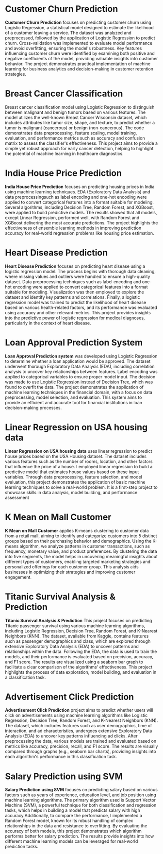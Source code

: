 # Customer Churn Prediction
**Customer Churn Prediction** focuses on predicting customer churn using Logistic Regression, a statistical model designed to estimate the likelihood of a customer leaving a service. The dataset was analyzed and preprocessed, followed by the application of Logistic Regression to predict churn. Cross-validation was implemented to evaluate model performance and avoid overfitting, ensuring the model's robustness. Key features influencing customer churn were identified by examining both positive and negative coefficients of the model, providing valuable insights into customer behavior. The project demonstrates practical implementation of machine learning for business analytics and decision-making in customer retention strategies.
# Breast Cancer Classification
Breast cancer classification model using Logistic Regression to distinguish between malignant and benign tumors based on various features. The model utilizes the well-known Breast Cancer Wisconsin dataset, which includes attributes like tumor size, shape, and texture, to predict whether a tumor is malignant (cancerous) or benign (non-cancerous). The code demonstrates data preprocessing, feature scaling, model training, evaluation, and performance metrics such as accuracy and confusion matrix to assess the classifier's effectiveness. This project aims to provide a simple yet robust approach for early cancer detection, helping to highlight the potential of machine learning in healthcare diagnostics.
# India House Price Prediction
**India House Price Prediction** focuses on predicting housing prices in India using machine learning techniques. EDA (Exploratory Data Analysis) and data preprocessingsuch as label encoding and one-hot encoding were applied to convert categorical features into a format suitable for modeling. Several algorithms, including Decision Tree, Random Forest, and XGBoost, were applied to build predictive models. The results showed that all models, except Linear Regression, performed well, with Random Forest and XGBoost delivering the most accurate predictions. The project highlights the effectiveness of ensemble learning methods in improving prediction accuracy for real-world regression problems like housing price estimation.
# Heart Disease Prediction
**Heart Disease Prediction** focuses on predicting heart disease using a logistic regression model. The process begins with thorough data cleaning, where missing values and outliers were handled to ensure a high-quality dataset. Data preprocessing techniques such as label encoding and one-hot encoding were applied to convert categorical features into a format suitable for modeling. Visualization was then employed to explore the dataset and identify key patterns and correlations. Finally, a logistic regression model was trained to predict the likelihood of heart disease based on various health-related factors, and its performance was evaluated using accuracy and other relevant metrics. This project provides insights into the predictive power of logistic regression for medical diagnoses, particularly in the context of heart disease.
# Loan Approval Prediction System
**Loan Approval Prediction system** was developed using Logistic Regression to determine whether a loan application would be approved. The dataset underwent thorough Exploratory Data Analysis (EDA), including correlation analysis to uncover key relationships between features. Label encoding was applied to categorical variables to ensure proper model input. The decision was made to use Logistic Regression instead of Decision Tree, which was found to overfit the data. The project demonstrates the application of machine learning techniques in the financial domain, with a focus on data preprocessing, model selection, and evaluation. This system aims to provide an efficient and accurate tool for financial institutions in loan decision-making processes.
# Linear Regression on USA housing data
**Linear Regression on USA housing data** uses linear regression to predict house prices based on the USA Housing dataset. The dataset includes various features such as the number of rooms, location, and other factors that influence the price of a house. I employed linear regression to build a predictive model that estimates house values based on these input variables. Through data preprocessing, feature selection, and model evaluation, this project demonstrates the application of basic machine learning techniques to solve a real-world problem. It is a first-step project to showcase skills in data analysis, model building, and performance assessment
# K Mean on Mall Customer
**K Mean on Mall Customer** applies K-means clustering to customer data from a retail mall, aiming to identify and categorize customers into 5 distinct groups based on their purchasing behavior and demographics. Using the K-means algorithm, we analyze patterns in customer transactions, such as frequency, monetary value, and product preferences. By clustering the data into five segments, the model helps in uncovering meaningful insights about different types of customers, enabling targeted marketing strategies and personalized offerings for each customer group. This analysis aids businesses in optimizing their strategies and improving customer engagement.
# Titanic Survival Analysis & Prediction 
**Titanic Survival Analysis & Prediction** This project focuses on predicting Titanic passenger survival using various machine learning algorithms, including Logistic Regression, Decision Tree, Random Forest, and K-Nearest Neighbors (KNN). The dataset, available from Kaggle, contains features such as passenger demographics and class, which are explored through extensive Exploratory Data Analysis (EDA) to uncover patterns and relationships within the data. Following the EDA, the data is used to train the models, and their performance is evaluated based on precision, accuracy, and F1 score. The results are visualized using a seaborn bar graph to facilitate a clear comparison of the algorithms' effectiveness. This project highlights the process of data exploration, model building, and evaluation in a classification task.
# Advertisement Click Prediction
**Advertisement Click Prediction** project aims to predict whether users will click on advertisements using machine learning algorithms like Logistic Regression, Decision Tree, Random Forest, and K-Nearest Neighbors (KNN). The dataset, which includes features such as user demographics, time of interaction, and ad characteristics, undergoes extensive Exploratory Data Analysis (EDA) to uncover key patterns influencing ad clicks. After preprocessing the data, various models are trained and evaluated based on metrics like accuracy, precision, recall, and F1 score. The results are visually compared through graphs (e.g., seaborn bar charts), providing insights into each algorithm's performance in this classification task.
# Salary Prediction using SVM
**Salary Prediction using SVM** focuses on predicting salary based on various factors such as years of experience, education level, and job position using machine learning algorithms. The primary algorithm used is Support Vector Machine (SVM), a powerful technique for both classification and regression tasks, which helps in building a model that predicts salary with high accuracy.Additionally, to compare the performance, I implemented a Random Forest model, known for its robust handling of complex relationships in the data and resistance to overfitting. By evaluating the accuracy of both models, this project demonstrates which algorithm performs better for salary prediction. The results provide insights into how different machine learning models can be leveraged for real-world prediction tasks.
